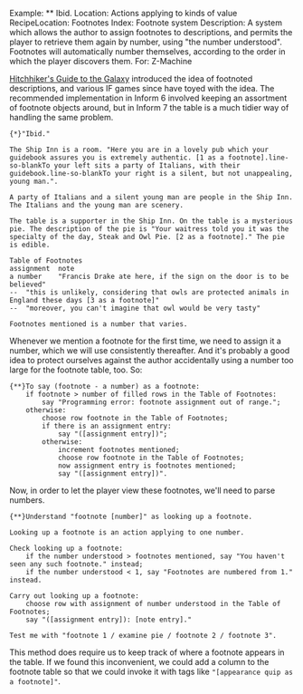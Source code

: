 Example: ** Ibid.
Location: Actions applying to kinds of value
RecipeLocation: Footnotes
Index: Footnote system
Description: A system which allows the author to assign footnotes to descriptions, and permits the player to retrieve them again by number, using "the number understood". Footnotes will automatically number themselves, according to the order in which the player discovers them.
For: Z-Machine

  
[Hitchhiker's Guide to the Galaxy](https://ifdb.org/viewgame?id=ouv80gvsl32xlion) introduced the idea of footnoted descriptions, and various IF games since have toyed with the idea. The recommended implementation in Inform 6 involved keeping an assortment of footnote objects around, but in Inform 7 the table is a much tidier way of handling the same problem.

  

``` inform7
{*}"Ibid."

The Ship Inn is a room. "Here you are in a lovely pub which your guidebook assures you is extremely authentic. [1 as a footnote].line-so-blankTo your left sits a party of Italians, with their guidebook.line-so-blankTo your right is a silent, but not unappealing, young man.".

A party of Italians and a silent young man are people in the Ship Inn. The Italians and the young man are scenery.

The table is a supporter in the Ship Inn. On the table is a mysterious pie. The description of the pie is "Your waitress told you it was the specialty of the day, Steak and Owl Pie. [2 as a footnote]." The pie is edible.

Table of Footnotes
assignment	note
a number	"Francis Drake ate here, if the sign on the door is to be believed"
--	"this is unlikely, considering that owls are protected animals in England these days [3 as a footnote]"
--	"moreover, you can't imagine that owl would be very tasty"

Footnotes mentioned is a number that varies.
```

  
Whenever we mention a footnote for the first time, we need to assign it a number, which we will use consistently thereafter. And it's probably a good idea to protect ourselves against the author accidentally using a number too large for the footnote table, too. So:

  

``` inform7
{**}To say (footnote - a number) as a footnote:
	if footnote > number of filled rows in the Table of Footnotes:
		say "Programming error: footnote assignment out of range.";
	otherwise:
		choose row footnote in the Table of Footnotes;
		if there is an assignment entry:
			say "([assignment entry])";
		otherwise:
			increment footnotes mentioned;
			choose row footnote in the Table of Footnotes;
			now assignment entry is footnotes mentioned;
			say "([assignment entry])".
```

  
Now, in order to let the player view these footnotes, we'll need to parse numbers.

  

``` inform7
{**}Understand "footnote [number]" as looking up a footnote.

Looking up a footnote is an action applying to one number.

Check looking up a footnote:
	if the number understood > footnotes mentioned, say "You haven't seen any such footnote." instead;
	if the number understood < 1, say "Footnotes are numbered from 1." instead.

Carry out looking up a footnote:
	choose row with assignment of number understood in the Table of Footnotes;
	say "([assignment entry]): [note entry]."

Test me with "footnote 1 / examine pie / footnote 2 / footnote 3".
```

  
This method does require us to keep track of where a footnote appears in the table. If we found this inconvenient, we could add a column to the footnote table so that we could invoke it with tags like `"[appearance quip as a footnote]"`.

